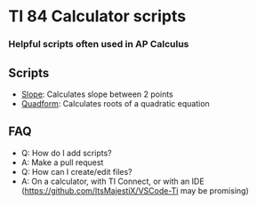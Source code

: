 # TI 84 Calculator scripts
### Helpful scripts often used in AP Calculus

## Scripts
* [Slope](scripts/SLOPE.8xp): Calculates slope between 2 points
* [Quadform](scripts/QUADFORM.8xp): Calculates roots of a quadratic equation

## FAQ
* Q: How do I add scripts?
* A: Make a pull request
* Q: How can I create/edit files?
* A: On a calculator, with TI Connect, or with an IDE (https://github.com/ItsMajestiX/VSCode-Ti may be promising)
